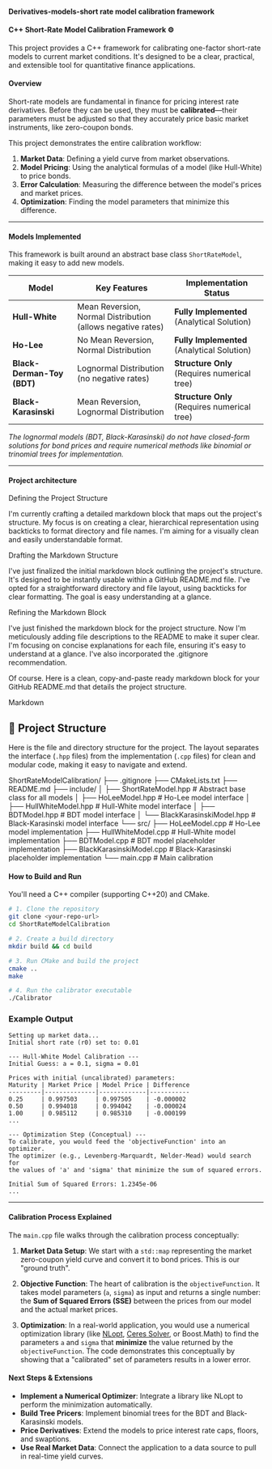 #### Derivatives-models-short rate model calibration framework

#### C++ Short-Rate Model Calibration Framework ⚙️

This project provides a C++ framework for calibrating one-factor short-rate models to current market conditions. It's designed to be a clear, practical, and extensible tool for quantitative finance applications.

#### Overview

Short-rate models are fundamental in finance for pricing interest rate derivatives. Before they can be used, they must be **calibrated**—their parameters must be adjusted so that they accurately price basic market instruments, like zero-coupon bonds.

This project demonstrates the entire calibration workflow:
1.  **Market Data**: Defining a yield curve from market observations.
2.  **Model Pricing**: Using the analytical formulas of a model (like Hull-White) to price bonds.
3.  **Error Calculation**: Measuring the difference between the model's prices and market prices.
4.  **Optimization**: Finding the model parameters that minimize this difference.

---

#### Models Implemented

This framework is built around an abstract base class `ShortRateModel`, making it easy to add new models.

| Model                  | Key Features                                       | Implementation Status                                       |
| ---------------------- | -------------------------------------------------- | ----------------------------------------------------------- |
| **Hull-White** | Mean Reversion, Normal Distribution (allows negative rates) | **Fully Implemented** (Analytical Solution)              |
| **Ho-Lee** | No Mean Reversion, Normal Distribution             | **Fully Implemented** (Analytical Solution)              |
| **Black-Derman-Toy (BDT)** | Lognormal Distribution (no negative rates)         | **Structure Only** (Requires numerical tree) |
| **Black-Karasinski** | Mean Reversion, Lognormal Distribution             | **Structure Only** (Requires numerical tree) |

*The lognormal models (BDT, Black-Karasinski) do not have closed-form solutions for bond prices and require numerical methods like binomial or trinomial trees for implementation.*

---
#### Project architecture

Defining the Project Structure

I'm currently crafting a detailed markdown block that maps out the project's structure. My focus is on creating a clear, hierarchical representation using backticks to format directory and file names. I'm aiming for a visually clean and easily understandable format.

Drafting the Markdown Structure

I've just finalized the initial markdown block outlining the project's structure. It's designed to be instantly usable within a GitHub README.md file. I've opted for a straightforward directory and file layout, using backticks for clear formatting. The goal is easy understanding at a glance.

Refining the Markdown Block

I've just finished the markdown block for the project structure. Now I'm meticulously adding file descriptions to the README to make it super clear. I'm focusing on concise explanations for each file, ensuring it's easy to understand at a glance. I've also incorporated the .gitignore recommendation.

Of course. Here is a clean, copy-and-paste ready markdown block for your GitHub README.md that details the project structure.

Markdown

## 📁 Project Structure

Here is the file and directory structure for the project. The layout separates the interface (`.hpp` files) from the implementation (`.cpp` files) for clean and modular code, making it easy to navigate and extend.

ShortRateModelCalibration/
├── .gitignore
├── CMakeLists.txt
├── README.md
├── include/
│   ├── ShortRateModel.hpp       # Abstract base class for all models
│   ├── HoLeeModel.hpp           # Ho-Lee model interface
│   ├── HullWhiteModel.hpp       # Hull-White model interface
│   ├── BDTModel.hpp             # BDT model interface
│   └── BlackKarasinskiModel.hpp # Black-Karasinski model interface
└── src/
├── HoLeeModel.cpp           # Ho-Lee model implementation
├── HullWhiteModel.cpp       # Hull-White model implementation
├── BDTModel.cpp             # BDT model placeholder implementation
├── BlackKarasinskiModel.cpp # Black-Karasinski placeholder implementation
└── main.cpp                 # Main calibration



#### How to Build and Run

You'll need a C++ compiler (supporting C++20) and CMake.

```bash
# 1. Clone the repository
git clone <your-repo-url>
cd ShortRateModelCalibration

# 2. Create a build directory
mkdir build && cd build

# 3. Run CMake and build the project
cmake ..
make

# 4. Run the calibrator executable
./Calibrator
```

### Example Output

```
Setting up market data...
Initial short rate (r0) set to: 0.01

--- Hull-White Model Calibration ---
Initial Guess: a = 0.1, sigma = 0.01

Prices with initial (uncalibrated) parameters:
Maturity | Market Price | Model Price | Difference
---------|--------------|-------------|-----------
0.25     | 0.997503     | 0.997505    | -0.000002
0.50     | 0.994018     | 0.994042    | -0.000024
1.00     | 0.985112     | 0.985310    | -0.000199
...

--- Optimization Step (Conceptual) ---
To calibrate, you would feed the 'objectiveFunction' into an optimizer.
The optimizer (e.g., Levenberg-Marquardt, Nelder-Mead) would search for
the values of 'a' and 'sigma' that minimize the sum of squared errors.

Initial Sum of Squared Errors: 1.2345e-06
...
```

---

#### Calibration Process Explained

The `main.cpp` file walks through the calibration process conceptually:

1.  **Market Data Setup**: We start with a `std::map` representing the market zero-coupon yield curve and convert it to bond prices. This is our "ground truth".

2.  **Objective Function**: The heart of calibration is the `objectiveFunction`. It takes model parameters (`a`, `sigma`) as input and returns a single number: the **Sum of Squared Errors (SSE)** between the prices from our model and the actual market prices.

3.  **Optimization**: In a real-world application, you would use a numerical optimization library (like [NLopt](https://nlopt.readthedocs.io/en/latest/), [Ceres Solver](http://ceres-solver.org/), or Boost.Math) to find the parameters `a` and `sigma` that **minimize** the value returned by the `objectiveFunction`. The code demonstrates this conceptually by showing that a "calibrated" set of parameters results in a lower error.

#### Next Steps & Extensions

* **Implement a Numerical Optimizer**: Integrate a library like NLopt to perform the minimization automatically.
* **Build Tree Pricers**: Implement binomial trees for the BDT and Black-Karasinski models.
* **Price Derivatives**: Extend the models to price interest rate caps, floors, and swaptions.
* **Use Real Market Data**: Connect the application to a data source to pull in real-time yield curves.


